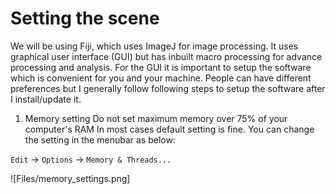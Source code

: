 # Setting the scene
We will be using Fiji, which uses ImageJ for image processing. It uses graphical user interface (GUI) but has inbuilt macro processing for advance processing and analysis.
For the GUI it is important to setup the software which is convenient for you and your machine. People can have different preferences but I generally follow following steps to setup the software after I install/update it.

1. Memory setting
Do not set maximum memory over 75% of your computer's RAM
In most cases default setting is fine.
You can change the setting in the menubar as below:

`Edit` -> `Options` -> `Memory & Threads...`

![Files/memory_settings.png]

